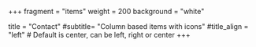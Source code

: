 +++
fragment = "items"
weight = 200
background = "white"

title = "Contact"
#subtitle= "Column based items with icons"
#title_align = "left" # Default is center, can be left, right or center
+++